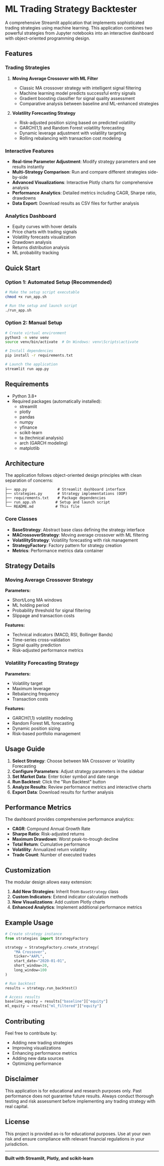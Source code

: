# ML Trading Strategy Backtester

A comprehensive Streamlit application that implements sophisticated trading strategies using machine learning. This application combines two powerful strategies from Jupyter notebooks into an interactive dashboard with object-oriented programming design.

##  Features

###  Trading Strategies

1. **Moving Average Crossover with ML Filter**
   - Classic MA crossover strategy with intelligent signal filtering
   - Machine learning model predicts successful entry signals
   - Gradient boosting classifier for signal quality assessment
   - Comparative analysis between baseline and ML-enhanced strategies

2. **Volatility Forecasting Strategy**
   - Risk-adjusted position sizing based on predicted volatility
   - GARCH(1,1) and Random Forest volatility forecasting
   - Dynamic leverage adjustment with volatility targeting
   - Rolling rebalancing with transaction cost modeling

###  Interactive Features

- **Real-time Parameter Adjustment**: Modify strategy parameters and see results instantly
- **Multi-Strategy Comparison**: Run and compare different strategies side-by-side
- **Advanced Visualizations**: Interactive Plotly charts for comprehensive analysis
- **Performance Analytics**: Detailed metrics including CAGR, Sharpe ratio, drawdowns
- **Data Export**: Download results as CSV files for further analysis

### Analytics Dashboard

- Equity curves with hover details
- Price charts with trading signals
- Volatility forecasts visualization
- Drawdown analysis
- Returns distribution analysis
- ML probability tracking

##  Quick Start

### Option 1: Automated Setup (Recommended)

```bash
# Make the setup script executable
chmod +x run_app.sh

# Run the setup and launch script
./run_app.sh
```

### Option 2: Manual Setup

```bash
# Create virtual environment
python3 -m venv venv
source venv/bin/activate  # On Windows: venv\Scripts\activate

# Install dependencies
pip install -r requirements.txt

# Launch the application
streamlit run app.py
```

##  Requirements

- Python 3.8+
- Required packages (automatically installed):
  - streamlit
  - plotly
  - pandas
  - numpy
  - yfinance
  - scikit-learn
  - ta (technical analysis)
  - arch (GARCH modeling)
  - matplotlib

##  Architecture

The application follows object-oriented design principles with clean separation of concerns:

```
├── app.py              # Streamlit dashboard interface
├── strategies.py       # Strategy implementations (OOP)
├── requirements.txt    # Package dependencies
├── run_app.sh         # Setup and launch script
└── README.md          # This file
```

### Core Classes

- **BaseStrategy**: Abstract base class defining the strategy interface
- **MACrossoverStrategy**: Moving average crossover with ML filtering
- **VolatilityStrategy**: Volatility forecasting with risk management
- **StrategyFactory**: Factory pattern for strategy creation
- **Metrics**: Performance metrics data container

##  Strategy Details

### Moving Average Crossover Strategy

**Parameters:**
- Short/Long MA windows
- ML holding period
- Probability threshold for signal filtering
- Slippage and transaction costs

**Features:**
- Technical indicators (MACD, RSI, Bollinger Bands)
- Time-series cross-validation
- Signal quality prediction
- Risk-adjusted performance metrics

### Volatility Forecasting Strategy

**Parameters:**
- Volatility target
- Maximum leverage
- Rebalancing frequency
- Transaction costs

**Features:**
- GARCH(1,1) volatility modeling
- Random Forest ML forecasting
- Dynamic position sizing
- Risk-based portfolio management

##  Usage Guide

1. **Select Strategy**: Choose between MA Crossover or Volatility Forecasting
2. **Configure Parameters**: Adjust strategy parameters in the sidebar
3. **Set Market Data**: Enter ticker symbol and date range
4. **Run Backtest**: Click the "Run Backtest" button
5. **Analyze Results**: Review performance metrics and interactive charts
6. **Export Data**: Download results for further analysis

##  Performance Metrics

The dashboard provides comprehensive performance analytics:

- **CAGR**: Compound Annual Growth Rate
- **Sharpe Ratio**: Risk-adjusted returns
- **Maximum Drawdown**: Worst peak-to-trough decline
- **Total Return**: Cumulative performance
- **Volatility**: Annualized return volatility
- **Trade Count**: Number of executed trades

##  Customization

The modular design allows easy extension:

1. **Add New Strategies**: Inherit from `BaseStrategy` class
2. **Custom Indicators**: Extend indicator calculation methods
3. **New Visualizations**: Add custom Plotly charts
4. **Enhanced Analytics**: Implement additional performance metrics

##  Example Usage

```python
# Create strategy instance
from strategies import StrategyFactory

strategy = StrategyFactory.create_strategy(
    "MA Crossover",
    ticker="AAPL",
    start_date="2020-01-01",
    short_window=20,
    long_window=100
)

# Run backtest
results = strategy.run_backtest()

# Access results
baseline_equity = results["baseline"]["equity"]
ml_equity = results["ml_filtered"]["equity"]
```

##  Contributing

Feel free to contribute by:
- Adding new trading strategies
- Improving visualizations
- Enhancing performance metrics
- Adding new data sources
- Optimizing performance

##  Disclaimer

This application is for educational and research purposes only. Past performance does not guarantee future results. Always conduct thorough testing and risk assessment before implementing any trading strategy with real capital.

##  License

This project is provided as-is for educational purposes. Use at your own risk and ensure compliance with relevant financial regulations in your jurisdiction.

---

**Built with Streamlit, Plotly, and scikit-learn**
